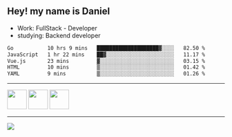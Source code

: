 ## Hey! my name is Daniel

- Work: FullStack - Developer
- studying: Backend developer

<!--START_SECTION:waka-->

```txt
Go           10 hrs 9 mins   ████████████████████▓░░░░   82.50 %
JavaScript   1 hr 22 mins    ██▓░░░░░░░░░░░░░░░░░░░░░░   11.17 %
Vue.js       23 mins         ▓░░░░░░░░░░░░░░░░░░░░░░░░   03.15 %
HTML         10 mins         ▒░░░░░░░░░░░░░░░░░░░░░░░░   01.42 %
YAML         9 mins          ▒░░░░░░░░░░░░░░░░░░░░░░░░   01.26 %
```

<!--END_SECTION:waka-->
    

<hr>
<div>
    <img height="45" src="https://img.icons8.com/color/48/000000/nodejs.png"/>
    <img height="45" src="https://www.vectorlogo.zone/logos/golang/golang-ar21.svg">
    <img height="45" src="https://www.vectorlogo.zone/logos/nestjs/nestjs-icon.svg">
</div>
<hr>
<div>
    <a href="https://www.linkedin.com/in/daniel-lucas-bb7b82193/" target="_blank">
        <img src="https://img.shields.io/badge/LinkedIn-0077B5?style=for-the-badge&logo=linkedin&logoColor=white">
    </a>
</div>
